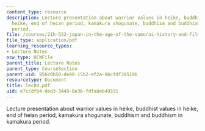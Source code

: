 ```yaml
---
content_type: resource
description: Lecture presentation about warrior values in heike, buddhist values in
  heike, end of heian period, kamakura shogunate, buddhism and buddhism in kamakura
  period.
file: /courses/21h-522-japan-in-the-age-of-the-samurai-history-and-film-fall-2006/e7ccdf84ded334498e36fdfa8eb49331_lec04.pdf
file_type: application/pdf
learning_resource_types:
- Lecture Notes
ocw_type: OCWFile
parent_title: Lecture Notes
parent_type: CourseSection
parent_uid: 956c0b50-de80-15b2-ef2a-96cfdf39519b
resourcetype: Document
title: lec04.pdf
uid: e7ccdf84-ded3-3449-8e36-fdfa8eb49331
---
```

Lecture presentation about warrior values in heike, buddhist values in heike, end of heian period, kamakura shogunate, buddhism and buddhism in kamakura period.

